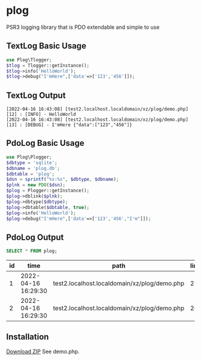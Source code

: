 # plog

PSR3 logging library that is PDO extendable and simple to use

## TextLog Basic Usage

``` php
use Plog\Tlogger;
$tlog = Tlogger::getInstance();
$tlog->info('HelloWorld');
$tlog->debug("I'mHere",['data'=>['123','456']]);

```

## TextLog Output

``` text
[2022-04-16 16:43:08] [test2.localhost.localdomain/xz/plog/demo.php] [12] : [INFO] - HelloWorld 
[2022-04-16 16:43:08] [test2.localhost.localdomain/xz/plog/demo.php] [13] : [DEBUG] - I'mHere {"data":["123","456"]}

```

## PdoLog Basic Usage

``` php
use Plog\Plogger;
$dbtype = 'sqlite';
$dbname = 'plog.db';
$dbtable = 'plog';
$dsn = sprintf("%s:%s", $dbtype, $dbname);
$plnk = new PDO($dsn);
$plog = Plogger::getInstance();
$plog->dblink($plnk);
$plog->dbtype($dbtype);
$plog->dbtable($dbtable, true);
$plog->info('HelloWorld');
$plog->debug("I'mHere",['data'=>['123','456',"I'm"]]);

```

## PdoLog Output

``` sql
SELECT * FROM plog;

```

| **id** | **time** | **path** | **line** | **severity** | **message** | **context** |
| --- | --- | --- | --- | --- | --- | --- |
| 1 | 2022-04-16 16:29:30 | test2.localhost.localdomain/xz/plog/demo.php | 25 | INFO | HelloWorld |  |
| 2 | 2022-04-16 16:29:30 | test2.localhost.localdomain/xz/plog/demo.php | 26 | DEBUG | ImHere | {"data":\["123","456","I\\u0027m"\]} |


## Installation
[Download ZIP](https://github.com/huanguan1978/plog/archive/refs/heads/main.zip) See demo.php.
